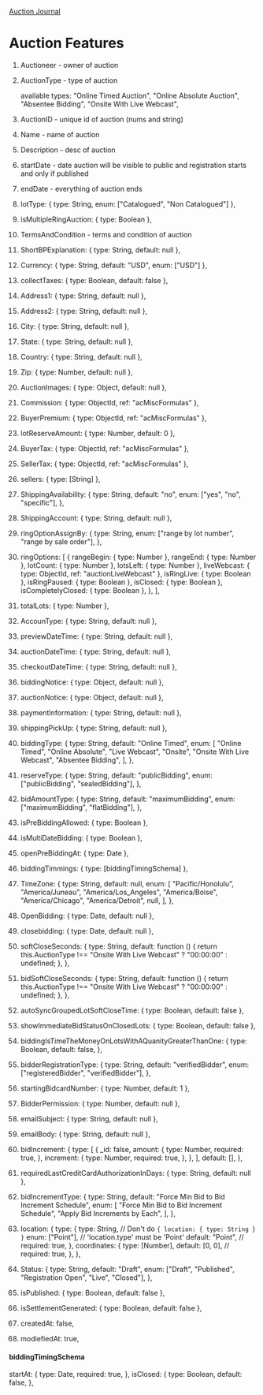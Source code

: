 [Auction Journal](../README.md)

# Auction Features

1. Auctioneer - owner of auction

2. AuctionType - type of auction

   available types:
   "Online Timed Auction",
   "Online Absolute Auction",
   "Absentee Bidding",
   "Onsite With Live Webcast",

3. AuctionID - unique id of auction (nums and string)

4. Name - name of auction

5. Description - desc of auction

6. startDate - date auction will be visible to public and registration starts and only if published

7. endDate - everything of auction ends

8. lotType: { type: String, enum: ["Catalogued", "Non Catalogued"] },

9. isMultipleRingAuction: { type: Boolean },

10. TermsAndCondition - terms and condition of auction

11. ShortBPExplanation: { type: String, default: null },

12. Currency: { type: String, default: "USD", enum: ["USD"] },

13. collectTaxes: { type: Boolean, default: false },

14. Address1: { type: String, default: null },

15. Address2: { type: String, default: null },

16. City: { type: String, default: null },

17. State: { type: String, default: null },

18. Country: { type: String, default: null },

19. Zip: { type: Number, default: null },

20. AuctionImages: { type: Object, default: null },

21. Commission: { type: ObjectId, ref: "acMiscFormulas" },

22. BuyerPremium: { type: ObjectId, ref: "acMiscFormulas" },

23. lotReserveAmount: { type: Number, default: 0 },

24. BuyerTax: { type: ObjectId, ref: "acMiscFormulas" },

25. SellerTax: { type: ObjectId, ref: "acMiscFormulas" },

26. sellers: { type: [String] },

27. ShippingAvailability: {
    type: String,
    default: "no",
    enum: ["yes", "no", "specific"],
    },

28. ShippingAccount: { type: String, default: null },

29. ringOptionAssignBy: {
    type: String,
    enum: ["range by lot number", "range by sale order"],
    },
30. ringOptions: [
    {
    rangeBegin: { type: Number },
    rangeEnd: { type: Number },
    lotCount: { type: Number },
    lotsLeft: { type: Number },
    liveWebcast: { type: ObjectId, ref: "auctionLiveWebcast" },
    isRingLive: { type: Boolean },
    isRingPaused: { type: Boolean },
    isClosed: { type: Boolean },
    isCompletelyClosed: { type: Boolean },
    },
    ],
31. totalLots: { type: Number },

32. AccounType: { type: String, default: null },

33. previewDateTime: { type: String, default: null },

34. auctionDateTime: { type: String, default: null },

35. checkoutDateTime: { type: String, default: null },

36. biddingNotice: { type: Object, default: null },

37. auctionNotice: { type: Object, default: null },

38. paymentInformation: { type: String, default: null },

39. shippingPickUp: { type: String, default: null },

40. biddingType: {
    type: String,
    default: "Online Timed",
    enum: [
    "Online Timed",
    "Online Absolute",
    "Live Webcast",
    "Onsite",
    "Onsite With Live Webcast",
    "Absentee Bidding",
    ],
    },

41. reserveType: {
    type: String,
    default: "publicBidding",
    enum: ["publicBidding", "sealedBidding"],
    },

42. bidAmountType: {
    type: String,
    default: "maximumBidding",
    enum: ["maximumBidding", "flatBidding"],
    },

43. isPreBiddingAllowed: { type: Boolean },
44. isMultiDateBidding: { type: Boolean },
45. openPreBiddingAt: { type: Date },
46. biddingTimmings: { type: [biddingTimingSchema] },

47. TimeZone: {
    type: String,
    default: null,
    enum: [
    "Pacific/Honolulu",
    "America/Juneau",
    "America/Los_Angeles",
    "America/Boise",
    "America/Chicago",
    "America/Detroit",
    null,
    ],
    },

48. OpenBidding: { type: Date, default: null },

49. closebidding: { type: Date, default: null },

50. softCloseSeconds: {
    type: String,
    default: function () {
    return this.AuctionType !== "Onsite With Live Webcast"
    ? "00:00:00"
    : undefined;
    },
    },

51. bidSoftCloseSeconds: {
    type: String,
    default: function () {
    return this.AuctionType !== "Onsite With Live Webcast"
    ? "00:00:00"
    : undefined;
    },
    },

52. autoSyncGroupedLotSoftCloseTime: { type: Boolean, default: false },

53. showImmediateBidStatusOnClosedLots: { type: Boolean, default: false },

54. biddingIsTimeTheMoneyOnLotsWithAQuanityGreaterThanOne: {
    type: Boolean,
    default: false,
    },

55. bidderRegistrationType: {
    type: String,
    default: "verifiedBidder",
    enum: ["registeredBidder", "verifiedBidder"],
    },

56. startingBidcardNumber: { type: Number, default: 1 },

57. BidderPermission: { type: Number, default: null },

58. emailSubject: { type: String, default: null },

59. emailBody: { type: String, default: null },

60. bidIncrement: {
    type: [
    {
    _id: false,
    amount: {
    type: Number,
    required: true,
    },
    increment: {
    type: Number,
    required: true,
    },
    },
    ],
    default: [],
    },

61. requiredLastCreditCardAuthorizationInDays: { type: String, default: null },

62. bidIncrementType: {
    type: String,
    default: "Force Min Bid to Bid Increment Schedule",
    enum: [
    "Force Min Bid to Bid Increment Schedule",
    "Apply Bid Increments by Each",
    ],
    },

63. location: {
    type: {
    type: String, // Don't do `{ location: { type: String } }`
    enum: ["Point"], // 'location.type' must be 'Point'
    default: "Point",
    // required: true,
    },
    coordinates: {
    type: [Number],
    default: [0, 0],
    // required: true,
    },
    },

64. Status: {
    type: String,
    default: "Draft",
    enum: ["Draft", "Published", "Registration Open", "Live", "Closed"],
    },
65. isPublished: { type: Boolean, default: false },
66. isSettlementGenerated: { type: Boolean, default: false },
67. createdAt: false,
68. modiefiedAt: true,

#### biddingTimingSchema

startAt: {
type: Date,
required: true,
},
isClosed: {
type: Boolean,
default: false,
},
